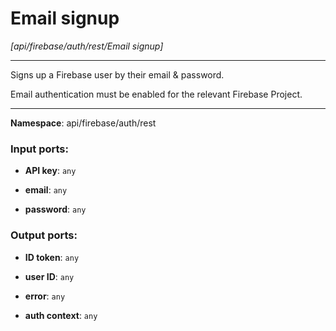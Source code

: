 # Email signup

_[api/firebase/auth/rest/Email signup]_

---

Signs up a Firebase user by their email & password.

Email authentication must be enabled for the relevant Firebase Project.

---

__Namespace__: api/firebase/auth/rest

### Input ports:

* __API key__: ` any `


* __email__: ` any `


* __password__: ` any `

### Output ports:

* __ID token__: ` any `


* __user ID__: ` any `


* __error__: ` any `


* __auth context__: ` any `

